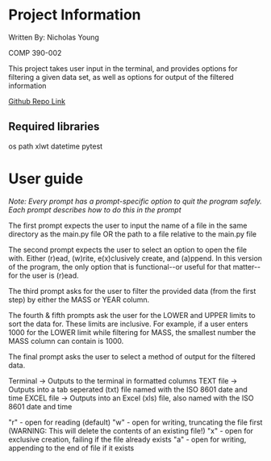 # Project Information

Written By: Nicholas Young

COMP 390-002

This project takes user input in the terminal, and provides options for filtering a given data set, as well as options for output of the filtered information

[Github Repo Link](https://github.com/AmbivalentLeather/COMP390_Individual_Project1_2)

## Required libraries
os
path
xlwt
datetime
pytest

# User guide

_Note: Every prompt has a prompt-specific option to quit the program safely. Each prompt describes how to do this in the prompt_

The first prompt expects the user to input the name of a file in the same directory as the main.py file OR the path to a file relative to the main.py file

The second prompt expects the user to select an option to open the file with. Either (r)ead, (w)rite, e(x)clusively create, and (a)ppend. In this version of the program, the only option that is functional--or useful for that matter--for the user is (r)ead.

The third prompt asks for the user to filter the provided data (from the first step) by either the MASS or YEAR column.

The fourth & fifth prompts ask the user for the LOWER and UPPER limits to sort the data for. These limits are inclusive. 
For example, if a user enters 1000 for the LOWER limit while filtering for MASS, the smallest number the MASS column can contain is 1000.

The final prompt asks the user to select a method of output for the filtered data.

Terminal -> Outputs to the terminal in formatted columns
TEXT file -> Outputs into a tab seperated (txt) file named with the ISO 8601 date and time
EXCEL file -> Outputs into an Excel (xls) file, also named with the ISO 8601 date and time



"r" - open for reading (default)
"w" - open for writing, truncating the file first (WARNING: This will delete
the contents of an existing file!)
"x" - open for exclusive creation, failing if the file already exists
"a" - open for writing, appending to the end of file if it exists